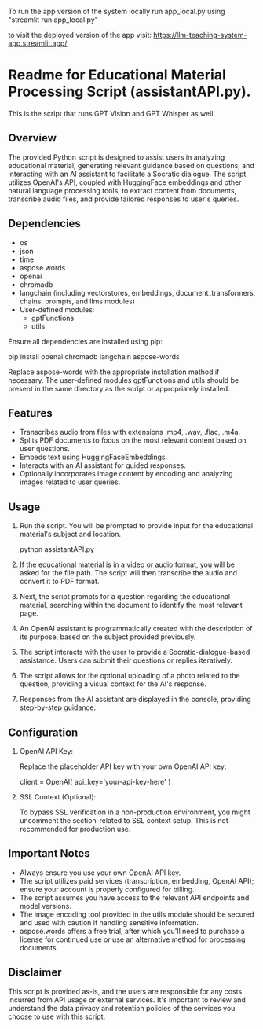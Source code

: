 To run the app version of the system locally run app_local.py using "streamlit run app_local.py" 

to visit the deployed version of the app visit: https://llm-teaching-system-app.streamlit.app/ 

# Readme for Educational Material Processing Script (assistantAPI.py). 

This is the script that runs GPT Vision and GPT Whisper as well.

## Overview

The provided Python script is designed to assist users in analyzing educational material, generating relevant guidance based on questions, and interacting with an AI assistant to facilitate a Socratic dialogue. The script utilizes OpenAI's API, coupled with HuggingFace embeddings and other natural language processing tools, to extract content from documents, transcribe audio files, and provide tailored responses to user's queries.

## Dependencies

- os
- json
- time
- aspose.words
- openai
- chromadb
- langchain (including vectorstores, embeddings, document_transformers, chains, prompts, and llms modules)
- User-defined modules:
  - gptFunctions
  - utils

Ensure all dependencies are installed using pip:

pip install openai chromadb langchain aspose-words

Replace aspose-words with the appropriate installation method if necessary. The user-defined modules gptFunctions and utils should be present in the same directory as the script or appropriately installed.

## Features

- Transcribes audio from files with extensions .mp4, .wav, .flac, .m4a.
- Splits PDF documents to focus on the most relevant content based on user questions.
- Embeds text using HuggingFaceEmbeddings.
- Interacts with an AI assistant for guided responses.
- Optionally incorporates image content by encoding and analyzing images related to user queries.

## Usage

1. Run the script. You will be prompted to provide input for the educational material's subject and location.

   
   python assistantAPI.py
   

2. If the educational material is in a video or audio format, you will be asked for the file path. The script will then transcribe the audio and convert it to PDF format.

3. Next, the script prompts for a question regarding the educational material, searching within the document to identify the most relevant page.

4. An OpenAI assistant is programmatically created with the description of its purpose, based on the subject provided previously.

5. The script interacts with the user to provide a Socratic-dialogue-based assistance. Users can submit their questions or replies iteratively.

6. The script allows for the optional uploading of a photo related to the question, providing a visual context for the AI's response.

7. Responses from the AI assistant are displayed in the console, providing step-by-step guidance.

## Configuration

1. OpenAI API Key:

   Replace the placeholder API key with your own OpenAI API key:

   
   client = OpenAI(
       api_key='your-api-key-here'
   )
   

2. SSL Context (Optional):

   To bypass SSL verification in a non-production environment, you might uncomment the section-related to SSL context setup. This is not recommended for production use.

## Important Notes

- Always ensure you use your own OpenAI API key.
- The script utilizes paid services (transcription, embedding, OpenAI API); ensure your account is properly configured for billing.
- The script assumes you have access to the relevant API endpoints and model versions.
- The image encoding tool provided in the utils module should be secured and used with caution if handling sensitive information.
- aspose.words offers a free trial, after which you'll need to purchase a license for continued use or use an alternative method for processing documents.

## Disclaimer

This script is provided as-is, and the users are responsible for any costs incurred from API usage or external services. It's important to review and understand the data privacy and retention policies of the services you choose to use with this script.
